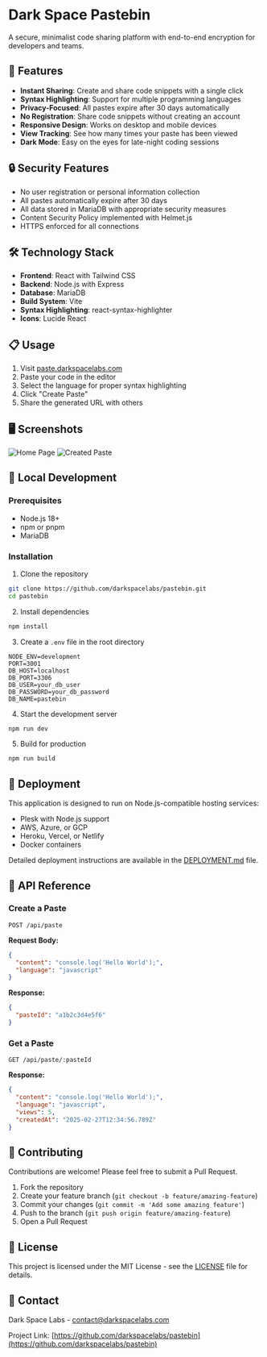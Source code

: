 # Dark Space Pastebin


A secure, minimalist code sharing platform with end-to-end encryption for developers and teams.

## 🚀 Features

- **Instant Sharing**: Create and share code snippets with a single click
- **Syntax Highlighting**: Support for multiple programming languages
- **Privacy-Focused**: All pastes expire after 30 days automatically
- **No Registration**: Share code snippets without creating an account
- **Responsive Design**: Works on desktop and mobile devices
- **View Tracking**: See how many times your paste has been viewed
- **Dark Mode**: Easy on the eyes for late-night coding sessions

## 🔒 Security Features

- No user registration or personal information collection
- All pastes automatically expire after 30 days
- All data stored in MariaDB with appropriate security measures
- Content Security Policy implemented with Helmet.js
- HTTPS enforced for all connections

## 🛠️ Technology Stack

- **Frontend**: React with Tailwind CSS
- **Backend**: Node.js with Express
- **Database**: MariaDB
- **Build System**: Vite
- **Syntax Highlighting**: react-syntax-highlighter
- **Icons**: Lucide React

## 📋 Usage

1. Visit [paste.darkspacelabs.com](https://paste.darkspacelabs.com)
2. Paste your code in the editor
3. Select the language for proper syntax highlighting
4. Click "Create Paste"
5. Share the generated URL with others

## 🖥️ Screenshots

![Home Page](https://example.com/screenshots/home.png)
![Created Paste](https://example.com/screenshots/paste.png)

## 🔧 Local Development

### Prerequisites

- Node.js 18+
- npm or pnpm
- MariaDB

### Installation

1. Clone the repository
```bash
git clone https://github.com/darkspacelabs/pastebin.git
cd pastebin
```

2. Install dependencies
```bash
npm install
```

3. Create a `.env` file in the root directory
```
NODE_ENV=development
PORT=3001
DB_HOST=localhost
DB_PORT=3306
DB_USER=your_db_user
DB_PASSWORD=your_db_password
DB_NAME=pastebin
```

4. Start the development server
```bash
npm run dev
```

5. Build for production
```bash
npm run build
```

## 🚢 Deployment

This application is designed to run on Node.js-compatible hosting services:

- Plesk with Node.js support
- AWS, Azure, or GCP
- Heroku, Vercel, or Netlify
- Docker containers

Detailed deployment instructions are available in the [DEPLOYMENT.md](DEPLOYMENT.md) file.

## 📝 API Reference

### Create a Paste

```
POST /api/paste
```

**Request Body:**
```json
{
  "content": "console.log('Hello World');",
  "language": "javascript"
}
```

**Response:**
```json
{
  "pasteId": "a1b2c3d4e5f6"
}
```

### Get a Paste

```
GET /api/paste/:pasteId
```

**Response:**
```json
{
  "content": "console.log('Hello World');",
  "language": "javascript",
  "views": 5,
  "createdAt": "2025-02-27T12:34:56.789Z"
}
```

## 🤝 Contributing

Contributions are welcome! Please feel free to submit a Pull Request.

1. Fork the repository
2. Create your feature branch (`git checkout -b feature/amazing-feature`)
3. Commit your changes (`git commit -m 'Add some amazing feature'`)
4. Push to the branch (`git push origin feature/amazing-feature`)
5. Open a Pull Request

## 📄 License

This project is licensed under the MIT License - see the [LICENSE](LICENSE) file for details.

## 👥 Contact

Dark Space Labs - [contact@darkspacelabs.com](mailto:contact@darkspacelabs.com)

Project Link: [https://github.com/darkspacelabs/pastebin](https://github.com/darkspacelabs/pastebin)
